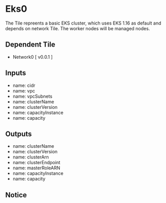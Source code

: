 # Eks0
The Tile repreents a basic EKS cluster, which uses EKS 1.16 as default and depends on network Tile. The worker nodes will be managed nodes.

## Dependent Tile

- Network0 [ v0.0.1 ]

## Inputs

- name: cidr
- name: vpc
- name: vpcSubnets
- name: clusterName
- name: clusterVersion
- name: capacityInstance
- name: capacity



## Outputs 
- name: clusterName
- name: clusterVersion
- name: clusterArn
- name: clusterEndpoint
- name: masterRoleARN
- name: capacityInstance
- name: capacity

## Notice
